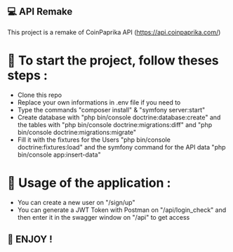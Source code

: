 ## 💻 API Remake

This project is a remake of CoinPaprika API (https://api.coinpaprika.com/)

# 🚀 To start the project, follow theses steps : 
- Clone this repo
- Replace your own informations in .env file if you need to
- Type the commands "composer install" & "symfony server:start"
- Create database with "php bin/console doctrine:database:create" and the tables with "php bin/console doctrine:migrations:diff" and "php bin/console doctrine:migrations:migrate"
- Fill it with the fixtures for the Users "php bin/console doctrine:fixtures:load" and the symfony command for the API data "php bin/console app:insert-data"

# 🔧 Usage of the application : 
- You can create a new user on "/sign/up"
- You can generate a JWT Token with Postman on "/api/login_check" and then enter it in the swagger window on "/api" to get access 

## 🎊 ENJOY !

